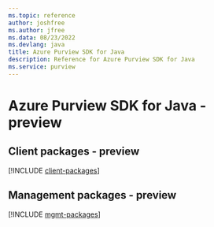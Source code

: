 ```yaml
---
ms.topic: reference
author: joshfree
ms.author: jfree
ms.data: 08/23/2022
ms.devlang: java
title: Azure Purview SDK for Java
description: Reference for Azure Purview SDK for Java
ms.service: purview
---
```

# Azure Purview SDK for Java - preview

## Client packages - preview
[!INCLUDE [client-packages](purview-client-index.md)]
## Management packages - preview
[!INCLUDE [mgmt-packages](purview-mgmt-index.md)]